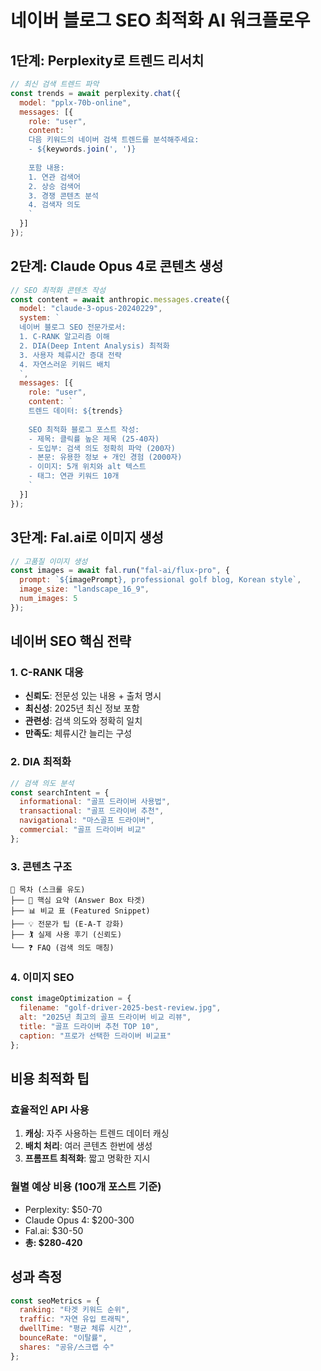 # 네이버 블로그 SEO 최적화 AI 워크플로우

## 1단계: Perplexity로 트렌드 리서치
```javascript
// 최신 검색 트렌드 파악
const trends = await perplexity.chat({
  model: "pplx-70b-online",
  messages: [{
    role: "user",
    content: `
    다음 키워드의 네이버 검색 트렌드를 분석해주세요:
    - ${keywords.join(', ')}
    
    포함 내용:
    1. 연관 검색어
    2. 상승 검색어
    3. 경쟁 콘텐츠 분석
    4. 검색자 의도
    `
  }]
});
```

## 2단계: Claude Opus 4로 콘텐츠 생성
```javascript
// SEO 최적화 콘텐츠 작성
const content = await anthropic.messages.create({
  model: "claude-3-opus-20240229",
  system: `
  네이버 블로그 SEO 전문가로서:
  1. C-RANK 알고리즘 이해
  2. DIA(Deep Intent Analysis) 최적화
  3. 사용자 체류시간 증대 전략
  4. 자연스러운 키워드 배치
  `,
  messages: [{
    role: "user", 
    content: `
    트렌드 데이터: ${trends}
    
    SEO 최적화 블로그 포스트 작성:
    - 제목: 클릭률 높은 제목 (25-40자)
    - 도입부: 검색 의도 정확히 파악 (200자)
    - 본문: 유용한 정보 + 개인 경험 (2000자)
    - 이미지: 5개 위치와 alt 텍스트
    - 태그: 연관 키워드 10개
    `
  }]
});
```

## 3단계: Fal.ai로 이미지 생성
```javascript
// 고품질 이미지 생성
const images = await fal.run("fal-ai/flux-pro", {
  prompt: `${imagePrompt}, professional golf blog, Korean style`,
  image_size: "landscape_16_9",
  num_images: 5
});
```

## 네이버 SEO 핵심 전략

### 1. C-RANK 대응
- **신뢰도**: 전문성 있는 내용 + 출처 명시
- **최신성**: 2025년 최신 정보 포함
- **관련성**: 검색 의도와 정확히 일치
- **만족도**: 체류시간 늘리는 구성

### 2. DIA 최적화
```javascript
// 검색 의도 분석
const searchIntent = {
  informational: "골프 드라이버 사용법",
  transactional: "골프 드라이버 추천",
  navigational: "마스골프 드라이버",
  commercial: "골프 드라이버 비교"
};
```

### 3. 콘텐츠 구조
```
📌 목차 (스크롤 유도)
├── 🎯 핵심 요약 (Answer Box 타겟)
├── 📊 비교 표 (Featured Snippet)
├── 💡 전문가 팁 (E-A-T 강화)
├── 🏌️ 실제 사용 후기 (신뢰도)
└── ❓ FAQ (검색 의도 매칭)
```

### 4. 이미지 SEO
```javascript
const imageOptimization = {
  filename: "golf-driver-2025-best-review.jpg",
  alt: "2025년 최고의 골프 드라이버 비교 리뷰",
  title: "골프 드라이버 추천 TOP 10",
  caption: "프로가 선택한 드라이버 비교표"
};
```

## 비용 최적화 팁

### 효율적인 API 사용
1. **캐싱**: 자주 사용하는 트렌드 데이터 캐싱
2. **배치 처리**: 여러 콘텐츠 한번에 생성
3. **프롬프트 최적화**: 짧고 명확한 지시

### 월별 예상 비용 (100개 포스트 기준)
- Perplexity: $50-70
- Claude Opus 4: $200-300  
- Fal.ai: $30-50
- **총: $280-420**

## 성과 측정
```javascript
const seoMetrics = {
  ranking: "타겟 키워드 순위",
  traffic: "자연 유입 트래픽",
  dwellTime: "평균 체류 시간",
  bounceRate: "이탈률",
  shares: "공유/스크랩 수"
};
```

